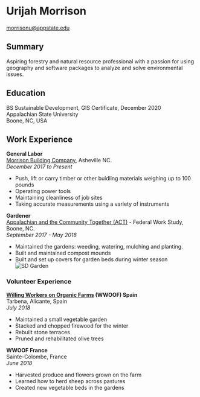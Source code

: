 # Urijah Morrison
morrisonu@appstate.edu

## Summary

Aspiring forestry and natural resource professional with a passion for using geography and software packages to analyze and solve environmental issues.

## Education

BS Sustainable Development, GIS Certificate, December 2020  
Appalachian State University  
Boone, NC, USA

## Work Experience

**General Labor**  
[Morrison Building Company](https://www.tfguild.org/companies/morrison-building-company), Asheville NC.    
*December 2017 to Present*
* Push, lift or carry timber or other buidling materials weighing up to 100 pounds
* Operating power tools
* Maintaining cleanliness of job sites
* Taking accurate measurements using a variety of instruments



**Gardener**  
[Appalachian and the Community Together (ACT)](https://act.appstate.edu) - Federal Work Study, Boone, NC.  
_September 2017 - May 2018_
* Maintained the gardens: weeding, watering, mulching and planting.
* Built and maintained compost mounds
* Built and set up covers for garden beds during winter season
![SD Garden](https://sustain.appstate.edu/events/_images/garden-open-house17.jpg)

### Volunteer Experience

**[Willing Workers on Organic Farms](https://wwoof.net) (WWOOF) Spain**  
Tarbena, Alicante, Spain  
_July 2018_
* Maintained a small vegetable garden
* Stacked and chopped firewood for the winter
* Rebuilt stone terraces
* Pruned and rehabilitated olive trees

**WWOOF France**  
Sainte-Colombe, France  
_June 2018_
* Harvested produce and flowers grown on the farm
* Learned how to herd sheep across pastures
* Created new vegetable beds in the gardens
